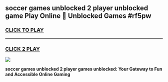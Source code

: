 
## soccer games unblocked 2 player unblocked game Play Online 👋 Unblocked Games #rf5pw
<h3>
<a href="https://premium.freeplayer.one?title=soccer_games_unblocked_2_player&ref=21F">CLICK TO PLAY</a></h3>
<hr>

<h3>
<a href="https://premium.freeplayer.one?title=soccer_games_unblocked_2_player&ref=21F">CLICK 2 PLAY</a>
  
</h3>

<a href="https://premium.freeplayer.one?title=soccer_games_unblocked_2_player&ref=21F/"><img src="https://clearcache.store/games.png"></a>


**soccer games unblocked 2 player games unblocked: Your Gateway to Fun and Accessible Online Gaming**
